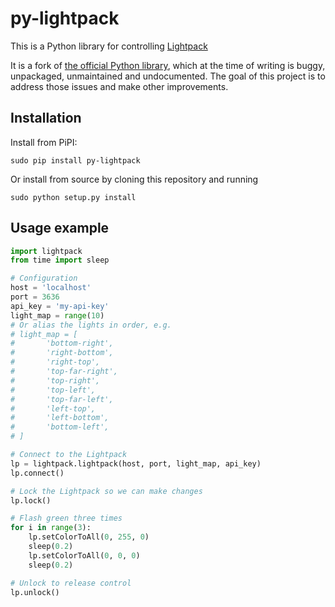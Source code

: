 py-lightpack
============

This is a Python library for controlling [Lightpack](http://lightpack.tv/)

It is a fork of [the official Python library](https://github.com/Atarity/Lightpack/blob/master/Software/apiexamples/pyLightpack/lightpack.py), which at the time of writing is buggy, unpackaged, unmaintained and undocumented.
The goal of this project is to address those issues and make other improvements.

Installation
------------

Install from PiPI:

	sudo pip install py-lightpack

Or install from source by cloning this repository and running

	sudo python setup.py install

Usage example
-------------

```python
import lightpack
from time import sleep

# Configuration
host = 'localhost'
port = 3636
api_key = 'my-api-key'
light_map = range(10)
# Or alias the lights in order, e.g.
# light_map = [
#   	'bottom-right',
#   	'right-bottom',
#   	'right-top',
#   	'top-far-right',
#   	'top-right',
#   	'top-left',
#   	'top-far-left',
#   	'left-top',
#   	'left-bottom',
#   	'bottom-left',
# ]

# Connect to the Lightpack
lp = lightpack.lightpack(host, port, light_map, api_key)
lp.connect()

# Lock the Lightpack so we can make changes
lp.lock()

# Flash green three times
for i in range(3):
	lp.setColorToAll(0, 255, 0)
	sleep(0.2)
	lp.setColorToAll(0, 0, 0)
	sleep(0.2)

# Unlock to release control
lp.unlock()
```
